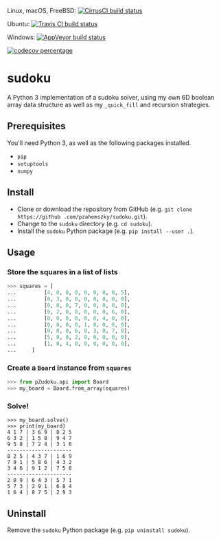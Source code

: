 Linux, macOS, FreeBSD:
[
  ![CirrusCI build status](https://api.cirrus-ci.com/github/pzahemszky/sudoku.svg)
](https://cirrus-ci.com/github/pzahemszky/sudoku)

Ubuntu:
[
  ![Travis CI build status](https://travis-ci.com/pzahemszky/sudoku.svg?branch=master)
](https://travis-ci.com/pzahemszky/sudoku)

Windows:
[
  ![AppVeyor build status](https://ci.appveyor.com/api/projects/status/yf8618ivmnrumk9t?svg=true)
](https://ci.appveyor.com/project/pzahemszky/sudoku)

[
  ![codecov percentage](https://codecov.io/gh/pzahemszky/sudoku/branch/master/graph/badge.svg)
](https://codecov.io/gh/pzahemszky/sudoku)

# sudoku

A Python 3 implementation of a sudoku solver, using my own 6D boolean array data structure as well as my `_quick_fill` and recursion strategies.

## Prerequisites

You'll need Python 3, as well as the following packages installed.
- `pip`
- `setuptools`
- `numpy`

## Install

- Clone or download the repository from GitHub (e.g. `git clone https://github
.com/pzahemszky/sudoku.git`).
- Change to the `sudoku` directory (e.g. `cd sudoku`).
- Install the `sudoku` Python package (e.g. `pip install --user .`).

## Usage

### Store the squares in a list of lists
```python
>>> squares = [
...         [4, 0, 0, 0, 0, 0, 8, 0, 5],
...         [0, 3, 0, 0, 0, 0, 0, 0, 0],
...         [0, 0, 0, 7, 0, 0, 0, 0, 0],
...         [0, 2, 0, 0, 0, 0, 0, 6, 0],
...         [0, 0, 0, 0, 8, 0, 4, 0, 0],
...         [0, 0, 0, 0, 1, 0, 0, 0, 0],
...         [0, 0, 0, 6, 0, 3, 0, 7, 0],
...         [5, 0, 0, 2, 0, 0, 0, 0, 0],
...         [1, 0, 4, 0, 0, 0, 0, 0, 0],
...     ]
```

### Create a `Board` instance from `squares`

[//]: # (Note: keep this tested in tests.test_api)

```python
>>> from pZudoku.api import Board
>>> my_board = Board.from_array(squares)
```

### Solve!

[//]: # (Note: keep this tested in tests.test_api)

```
>>> my_board.solve()
>>> print(my_board)
4 1 7 | 3 6 9 | 8 2 5
6 3 2 | 1 5 8 | 9 4 7
9 5 8 | 7 2 4 | 3 1 6
---------------------
8 2 5 | 4 3 7 | 1 6 9
7 9 1 | 5 8 6 | 4 3 2
3 4 6 | 9 1 2 | 7 5 8
---------------------
2 8 9 | 6 4 3 | 5 7 1
5 7 3 | 2 9 1 | 6 8 4
1 6 4 | 8 7 5 | 2 9 3
```

## Uninstall

Remove the `sudoku` Python package (e.g. `pip uninstall sudoku`).
